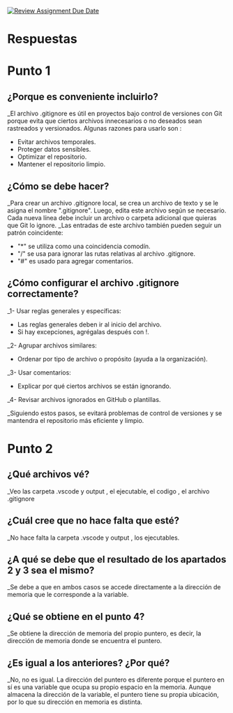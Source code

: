 [![Review Assignment Due Date](https://classroom.github.com/assets/deadline-readme-button-22041afd0340ce965d47ae6ef1cefeee28c7c493a6346c4f15d667ab976d596c.svg)](https://classroom.github.com/a/kl-E8VQf)
# Respuestas

# Punto 1
## ¿Porque es conveniente incluirlo?
_El archivo .gitignore es útil en proyectos bajo control de versiones con Git porque evita que ciertos archivos innecesarios o no deseados sean rastreados y versionados. Algunas razones para usarlo son :
* Evitar archivos temporales.
* Proteger datos sensibles.
* Optimizar el repositorio.
* Mantener el repositorio limpio.

## ¿Cómo se debe hacer?
_Para crear un archivo .gitignore local, se crea un archivo de texto y se le asigna el nombre ".gitignore". Luego, edita este archivo según se necesario. Cada nueva línea debe incluir un archivo o carpeta adicional que quieras que Git lo ignore.
_Las entradas de este archivo también pueden seguir un patrón coincidente:
* "*" se utiliza como una coincidencia comodín.
* "/" se usa para ignorar las rutas relativas al archivo .gitignore.
* "#" es usado para agregar comentarios.

## ¿Cómo configurar el archivo .gitignore correctamente?
_1- Usar reglas generales y específicas:
* Las reglas generales deben ir al inicio del archivo.
* Si hay excepciones, agrégalas después con !.

_2- Agrupar archivos similares:
* Ordenar por tipo de archivo o propósito (ayuda a la organización).

_3- Usar comentarios:
* Explicar por qué ciertos archivos se están ignorando.

_4- Revisar archivos ignorados en GitHub o plantillas.

_Siguiendo estos pasos, se evitará problemas de control de versiones y se mantendra el repositorio más eficiente y limpio.

# Punto 2
##  ¿Qué archivos vé?
_Veo las carpeta .vscode y output , el ejecutable, el codigo , el archivo .gitignore

## ¿Cuál cree que no hace falta que esté?

_No hace falta la carpeta .vscode y output , los ejecutables.

##  ¿A qué se debe que el resultado de los apartados 2 y 3 sea el mismo?
_Se debe a que en ambos casos se accede directamente a la dirección de memoria que le corresponde a la variable.

## ¿Qué se obtiene en el punto 4?
_Se obtiene la dirección de memoria del propio puntero, es decir, la dirección de memoria donde se encuentra el puntero.

## ¿Es igual a los anteriores? ¿Por qué?
_No, no es igual. La dirección del puntero es diferente porque el puntero en sí es una variable que ocupa su propio espacio en la memoria. Aunque almacena la dirección de la variable, el puntero tiene su propia ubicación, por lo que su dirección en memoria es distinta.
